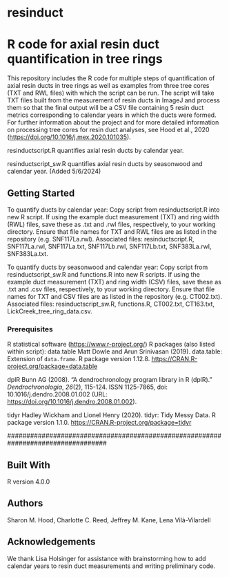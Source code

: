 # resinduct
# R code for axial resin duct quantification in tree rings

This repository includes the R code for multiple steps of quantification of axial resin ducts in tree rings as well as examples from three tree cores (TXT and RWL files) with which the script can be run. The script will take TXT files built from the measurement of resin ducts in ImageJ and process them so that the final output will be a CSV file containing 5 resin duct metrics corresponding to calendar years in which the ducts were formed. For further information about the project and for more detailed information on processing tree cores for resin duct analyses, see Hood et al., 2020 (https://doi.org/10.1016/j.mex.2020.101035).

resinductscript.R quantifies axial resin ducts by calendar year.

resinductscript_sw.R quantifies axial resin ducts by seasonwood and calendar year. (Added 5/6/2024)

## Getting Started
To quantify ducts by calendar year: Copy script from resinductscript.R into new R script. If using the example duct measurement (TXT) and ring width (RWL) files, save these as .txt and .rwl files, respectively, to your working directory. Ensure that file names for TXT and RWL files are as listed in the repository (e.g. SNF117La.rwl). Associated files: resinductscript.R, SNF117La.rwl, SNF117La.txt, SNF117Lb.rwl, SNF117Lb.txt, SNF383La.rwl, SNF383La.txt.

To quantify ducts by seasonwood and calendar year: Copy script from resinductscript_sw.R and functions.R into new R scripts. If using the example duct measurement (TXT) and ring width (CSV) files, save these as .txt and .csv files, respectively, to your working directory. Ensure that file names for TXT and CSV files are as listed in the repository (e.g. CT002.txt). Associated files: resinductscript_sw.R, functions.R, CT002.txt, CT163.txt, LickCreek_tree_ring_data.csv.
    
### Prerequisites
R statistical software (https://www.r-project.org/)
R packages (also listed within script):
data.table 
Matt Dowle and Arun Srinivasan (2019). data.table: Extension of `data.frame`. R package version 1.12.8. https://CRAN.R-project.org/package=data.table

dplR 
Bunn AG (2008). “A dendrochronology program library in R (dplR).” _Dendrochronologia_, *26*(2), 115-124. ISSN 1125-7865, doi: 10.1016/j.dendro.2008.01.002 (URL: https://doi.org/10.1016/j.dendro.2008.01.002).

tidyr
Hadley Wickham and Lionel Henry (2020). tidyr: Tidy Messy Data. R package version 1.1.0.  https://CRAN.R-project.org/package=tidyr

##################################################################################

## Built With
R version 4.0.0

## Authors
Sharon M. Hood, Charlotte C. Reed, Jeffrey M. Kane, Lena Vilà-Vilardell

## Acknowledgements
We thank Lisa Holsinger for assistance with brainstorming how to add calendar years to resin duct measurements and writing preliminary code.


